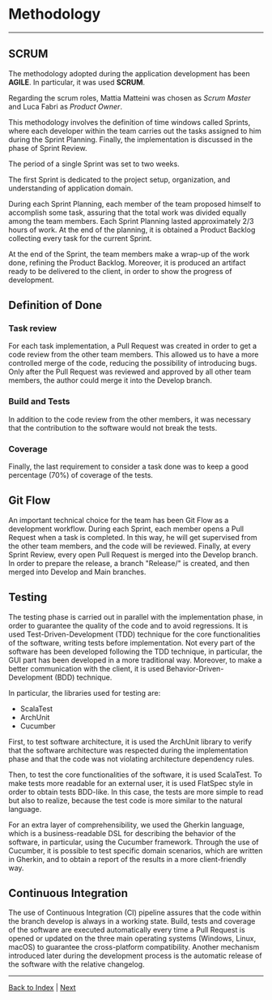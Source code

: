 # Methodology

---

## SCRUM

The methodology adopted during the application development has been **AGILE**.
In particular, it was used **SCRUM**.

Regarding the scrum roles, Mattia Matteini was chosen as _Scrum Master_ and Luca Fabri as _Product Owner_.

This methodology involves the definition of time windows called Sprints, where each developer within the team
carries out the tasks assigned to him during the Sprint Planning.
Finally, the implementation is discussed in the phase of Sprint Review.

The period of a single Sprint was set to two weeks.

The first Sprint is dedicated to the project setup, organization, and understanding of application domain.

During each Sprint Planning, each member of the team proposed himself to accomplish some task,
assuring that the total work was divided equally among the team members.
Each Sprint Planning lasted approximately 2/3 hours of work.
At the end of the planning, it is obtained a Product Backlog collecting every task for the current Sprint.

At the end of the Sprint, the team members make a wrap-up of the work done, refining the Product Backlog.
Moreover, it is produced an artifact ready to be delivered to the client, in order to show the progress of development.

## Definition of Done

### Task review

For each task implementation, a Pull Request was created in order to get a code review from the other team members.
This allowed us to have a more controlled merge of the code, reducing the possibility of introducing bugs.
Only after the Pull Request was reviewed and approved by all other team members, the author could merge it into the
Develop branch.

### Build and Tests

In addition to the code review from the other members, it was necessary that the contribution to the software would not
break the tests.

### Coverage

Finally, the last requirement to consider a task done was to keep a good percentage (70%) of coverage of the tests.

## Git Flow

An important technical choice for the team has been Git Flow as a development workflow.
During each Sprint, each member opens a Pull Request when a task is completed.
In this way, he will get supervised from the other team members, and the code will be reviewed.
Finally, at every Sprint Review, every open Pull Request is merged into the Develop branch.
In order to prepare the release, a branch "Release/<version>" is created,
and then merged into Develop and Main branches.

## Testing

The testing phase is carried out in parallel with the implementation phase, in order to guarantee the quality of
the code and to avoid regressions.
It is used Test-Driven-Development (TDD) technique for the core functionalities of the software,
writing tests before implementation.
Not every part of the software has been developed following the TDD technique, in particular, the GUI part has been
developed in a more traditional way.
Moreover, to make a better communication with the client, it is used Behavior-Driven-Development (BDD) technique.

In particular, the libraries used for testing are:

- ScalaTest
- ArchUnit
- Cucumber

First, to test software architecture, it is used the ArchUnit library to verify that the software architecture
was respected during the implementation phase and that the code was not violating architecture dependency rules.

Then, to test the core functionalities of the software, it is used ScalaTest.
To make tests more readable for an external user, it is used FlatSpec style in order to obtain tests BDD-like.
In this case, the tests are more simple to read but also to realize, because the test code is more similar to the
natural language.

For an extra layer of comprehensibility, we used the Gherkin language, which is a business-readable DSL for describing
the behavior of the software, in particular, using the Cucumber framework.
Through the use of Cucumber, it is possible to test specific domain scenarios, which are written in Gherkin,
and to obtain a report of the results in a more client-friendly way.

## Continuous Integration

The use of Continuous Integration (CI) pipeline assures that the code within the
branch develop is always in a working state.
Build, tests and coverage of the software are executed automatically every time a Pull Request is opened or updated
on the three main operating systems (Windows, Linux, macOS) to guarantee the cross-platform compatibility.
Another mechanism introduced later during the development process is the automatic release of the software with the
relative changelog.

---
[Back to Index](README.md) | [Next](2-requirements.md)
